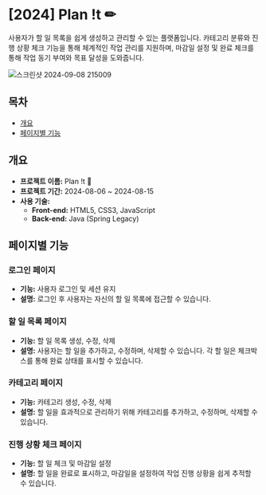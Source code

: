 # [2024] Plan !t ✏

사용자가 할 일 목록을 쉽게 생성하고 관리할 수 있는 플랫폼입니다. 
카테고리 분류와 진행 상황 체크 기능을 통해 체계적인 작업 관리를 지원하며, 마감일 설정 및 완료 체크를 통해 작업 동기 부여와 목표 달성을 도와줍니다.

![스크린샷 2024-09-08 215009](https://github.com/user-attachments/assets/c4dfcbbe-a7d5-4c12-8dcf-b1f9b6cbdb8d)

## 목차

- [개요](https://www.notion.so/1-1062187b1de380e9ac72dbe892c13990?pvs=21)
- [페이지별 기능](https://www.notion.so/1-1062187b1de380e9ac72dbe892c13990?pvs=21)

## 개요

- **프로젝트 이름:** Plan !t 📃
- **프로젝트 기간:** 2024-08-06 ~ 2024-08-15
- **사용 기술:**
    - **Front-end:** HTML5, CSS3, JavaScript
    - **Back-end:** Java (Spring Legacy)

## 페이지별 기능

### 로그인 페이지

- **기능:** 사용자 로그인 및 세션 유지
- **설명:** 로그인 후 사용자는 자신의 할 일 목록에 접근할 수 있습니다.

### 할 일 목록 페이지

- **기능:** 할 일 목록 생성, 수정, 삭제
- **설명:** 사용자는 할 일을 추가하고, 수정하며, 삭제할 수 있습니다. 각 할 일은 체크박스를 통해 완료 상태를 표시할 수 있습니다.

### 카테고리 페이지

- **기능:** 카테고리 생성, 수정, 삭제
- **설명:** 할 일을 효과적으로 관리하기 위해 카테고리를 추가하고, 수정하며, 삭제할 수 있습니다.

### 진행 상황 체크 페이지

- **기능:** 할 일 체크 및 마감일 설정
- **설명:** 할 일을 완료로 표시하고, 마감일을 설정하여 작업 진행 상황을 쉽게 추적할 수 있습니다.
